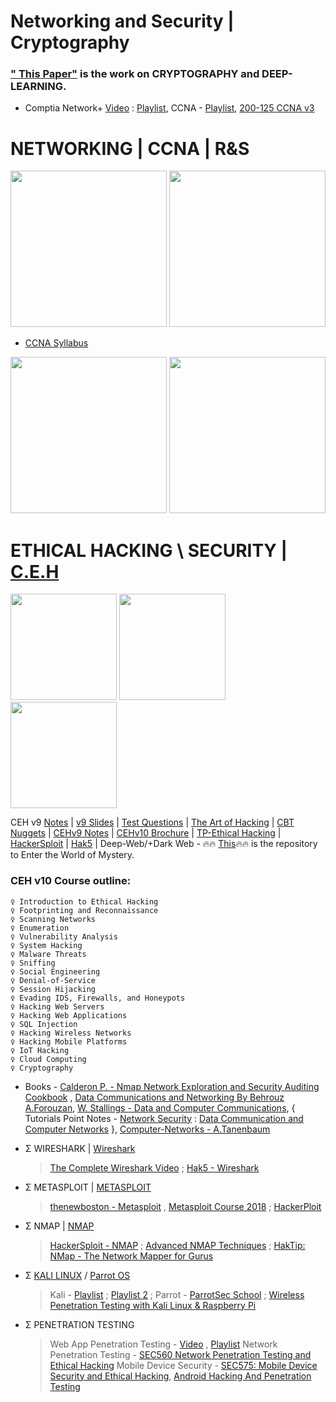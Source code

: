 # Networking and Security | Cryptography


### [" This Paper"]() is the work on CRYPTOGRAPHY and DEEP-LEARNING.

- Comptia Network+ [Video](https://youtu.be/vrh0epPAC5w) : [Playlist](https://www.youtube.com/watch?v=LWJ8PHvAL6k&list=PLG49S3nxzAnnXcPUJbwikr2xAcmKljbnQ), CCNA - [Playlist](https://www.youtube.com/watch?v=n2D1o-aM-2s&list=PLh94XVT4dq02frQRRZBHzvj2hwuhzSByN), [200-125 CCNA v3](https://youtu.be/XsmNJcPDb0M)

# NETWORKING | CCNA | R&S

<img src="https://github.com/SKKSaikia/networks/blob/master/net.png" height=250px><a> </a><img src="https://github.com/SKKSaikia/networks/blob/master/img/ccna.png" height=250px>

- [CCNA Syllabus](https://github.com/SKKSaikia/NetwrkX/blob/master/docs/200-125-ccna-v3.pdf)


<img src="https://github.com/SKKSaikia/networks/blob/master/img/hat.jpg" height=250px><a> </a><img src="https://github.com/SKKSaikia/networks/blob/master/img/lab1.PNG" height=250px>


# ETHICAL HACKING \ SECURITY | [C.E.H](https://www.eccouncil.org/programs/certified-ethical-hacker-ceh/)

<img src="https://github.com/SKKSaikia/networks/blob/master/ceh.png" height=170x><a> </a><img src="https://github.com/SKKSaikia/networks/blob/master/img/kali.jpg" height=170x><a> </a><img src="https://github.com/SKKSaikia/networks/blob/master/img/parrot.jpg" height=170x>


CEH v9 [Notes](https://docs.google.com/document/d/1YvAOM1o6qkgFEdzJpn01rLRBGV8JPfK4cHvfgRiAgEM/edit) | [v9 Slides](https://arc.bukancoder.co/Certified-Ethical-Hacker-Module-V9/) | [Test Questions](https://www.yeahhub.com/cehv9-practice-exam-questions/chapter3-cryptography.php) | [The Art of Hacking](https://github.com/The-Art-of-Hacking/h4cker) | [CBT Nuggets](https://www.cbtnuggets.com/it-training/white-hat-hacking) | [CEHv9 Notes](https://github.com/SKKSaikia/NetwrkX/tree/master/docs/CEHv9-Notes-master) | [CEHv10 Brochure](https://github.com/SKKSaikia/NetwrkX/blob/master/docs/CEHv10-Brochure.pdf) | [TP-Ethical Hacking](https://www.tutorialspoint.com/ethical_hacking/) | [HackerSploit](https://www.youtube.com/channel/UC0ZTPkdxlAKf-V33tqXwi3Q/playlists)
| [Hak5](https://www.youtube.com/user/Hak5Darren) | Deep-Web/+Dark Web - 🔥🔥 [This](https://github.com/SKKSaikia/DarkK)🔥🔥 is the repository to Enter the World of Mystery.

### CEH v10 Course outline:

    ♀ Introduction to Ethical Hacking
    ♀ Footprinting and Reconnaissance
    ♀ Scanning Networks
    ♀ Enumeration
    ♀ Vulnerability Analysis
    ♀ System Hacking
    ♀ Malware Threats
    ♀ Sniffing
    ♀ Social Engineering
    ♀ Denial-of-Service
    ♀ Session Hijacking
    ♀ Evading IDS, Firewalls, and Honeypots
    ♀ Hacking Web Servers
    ♀ Hacking Web Applications
    ♀ SQL Injection
    ♀ Hacking Wireless Networks
    ♀ Hacking Mobile Platforms
    ♀ IoT Hacking
    ♀ Cloud Computing
    ♀ Cryptography

- Books - [Calderon P. - Nmap Network Exploration and Security Auditing Cookbook](https://github.com/SKKSaikia/NetwrkX/blob/master/docs/Calderon%20P.%20-%20Nmap%20Network%20Exploration%20and%20Security%20Auditing%20Cookbook%2C%20Second%20Edition%20-%202017/Calderon%20P.%20-%20Nmap%20Network%20Exploration%20and%20Security%20Auditing%20Cookbook%2C%20Second%20Edition%20-%202017.pdf) , [Data Communications and Networking By Behrouz A.Forouzan](https://github.com/SKKSaikia/NetwrkX/blob/master/docs/Data%20Communications%20and%20Networking%20By%20Behrouz%20A.Forouzan.pdf), [W. Stallings - Data and Computer Communications](https://github.com/SKKSaikia/NetwrkX/blob/master/docs/W.%20Stallings%20-%20Data%20and%20Computer%20Communications%2C%20Prentice%20Hall%2C%201997..pdf), { Tutorials Point Notes - [Network Security](https://github.com/SKKSaikia/NetwrkX/blob/master/docs/Network%20Security%20_%20Tutorialspoint.pdf) : [Data Communication and Computer Networks](https://github.com/SKKSaikia/NetwrkX/blob/master/docs/Data%20Communication%20and%20Computer%20Networks%20_%20Tutorials%20Point.pdf) }, [Computer-Networks - A.Tanenbaum](https://github.com/SKKSaikia/NetwrkX/blob/master/docs/Computer-Networks---A-Tanenbaum---5th-edition.pdf)

- Σ WIRESHARK | [Wireshark](https://www.wireshark.org/)
  
  > [The Complete Wireshark Video](https://youtu.be/JnKc6fptviI) ; [Hak5 - Wireshark](https://www.youtube.com/watch?v=6X5TwvGXHP0&list=PLW5y1tjAOzI30OkWG_rhUstdJTk1FgU2W)

- Σ METASPLOIT | [METASPLOIT](https://www.metasploit.com/)

  > [thenewboston - Metasploit](https://www.youtube.com/watch?v=BVZBcNDDC-4&list=PL6gx4Cwl9DGBmwvjJoWhM4Lg5MceSbsja) , [Metasploit Course 2018](https://youtu.be/R1GpdaAPdw4) ; [HackerPloit](https://www.youtube.com/watch?v=8lR27r8Y_ik&t=570s) 
  
- Σ NMAP | [NMAP](https://nmap.org/)

  > [HackerSploit - NMAP](https://www.youtube.com/watch?v=5MTZdN9TEO4&list=PLBf0hzazHTGM8V_3OEKhvCM9Xah3qDdIx) ; [Advanced NMAP Techniques](https://youtu.be/7XMIFTRiAGA) ; [HakTip: NMap - The Network Mapper for Gurus](https://www.youtube.com/watch?v=iUZ6nTMO8K0&list=PLW5y1tjAOzI0ZLv7YfQtToQmc0yVDfkKO)

- Σ [KALI LINUX](https://www.kali.org/) / [Parrot OS](https://www.parrotsec.org/)

  > Kali - [Playlist](https://www.youtube.com/watch?v=fB3DI48MNno&list=PLnjNR4-S-EVqfJWovxEJyb7I0IOkKkoYM) ; [Playlist 2](https://www.youtube.com/watch?v=ElWo5fd4rIU&list=PLYmlEoSHldN7HJapyiQ8kFLUsk_a7EjCw) ; Parrot - [ParrotSec School](https://www.youtube.com/channel/UCyIDFTGALbem6w74_8dPDxg) ; [Wireless Penetration Testing with Kali Linux & Raspberry Pi](https://www.udemy.com/penetration-testing-using-raspberry-pi/)
  
- Σ PENETRATION TESTING
  
  > Web App Penetration Testing - [Video](https://youtu.be/2_lswM1S264) , [Playlist](https://youtu.be/lZlqr2PFJIo)
  > Network Penetration Testing - [SEC560 Network Penetration Testing and Ethical Hacking](https://www.sans.org/course/network-penetration-testing-ethical-hacking)
  > Mobile Device Security - [SEC575: Mobile Device Security and Ethical Hacking](https://www.sans.org/course/mobile-device-security-ethical-hacking), [Android Hacking And Penetration Testing](https://www.udemy.com/android-hacking-and-penetration-testing/)
